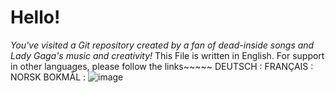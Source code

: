 # Hello!
*You've visited a Git repository created by a fan of dead-inside songs and Lady Gaga's music and creativity!*
This File is written in English. For support in other languages, please follow the links~~~~~
DEUTSCH : 
FRANÇAIS :
NORSK BOKMÅL : 
![image](https://www.google.com/url?sa=i&url=https%3A%2F%2Fwww.instagram.com%2Fladygaga%2Freel%2FDFmHb9cxvS6%2F%3Flocale%3Dru&psig=AOvVaw2YE1JJoeBBK86t2pRfE9RW&ust=1743096484603000&source=images&cd=vfe&opi=89978449&ved=0CBQQjRxqFwoTCLDV08eiqIwDFQAAAAAdAAAAABAE)
